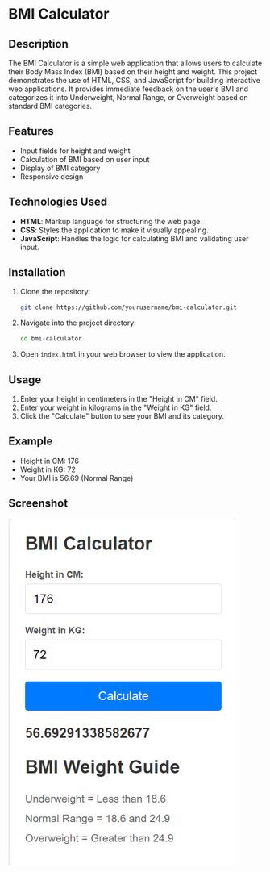 # BMI Calculator

## Description

The BMI Calculator is a simple web application that allows users to calculate their Body Mass Index (BMI) based on their height and weight. This project demonstrates the use of HTML, CSS, and JavaScript for building interactive web applications. It provides immediate feedback on the user's BMI and categorizes it into Underweight, Normal Range, or Overweight based on standard BMI categories.

## Features

- Input fields for height and weight
- Calculation of BMI based on user input
- Display of BMI category
- Responsive design

## Technologies Used

- **HTML**: Markup language for structuring the web page.
- **CSS**: Styles the application to make it visually appealing.
- **JavaScript**: Handles the logic for calculating BMI and validating user input.

## Installation

1. Clone the repository:
    ```bash
    git clone https://github.com/yourusername/bmi-calculator.git
    ```

2. Navigate into the project directory:
    ```bash
    cd bmi-calculator
    ```

3. Open `index.html` in your web browser to view the application.

## Usage

1. Enter your height in centimeters in the "Height in CM" field.
2. Enter your weight in kilograms in the "Weight in KG" field.
3. Click the "Calculate" button to see your BMI and its category.

## Example
* Height in CM: 176
* Weight in KG: 72
* Your BMI is 56.69 (Normal Range)


## Screenshot

![Screenshot](Body-Mass-Index-BMI-Calculator.png)
